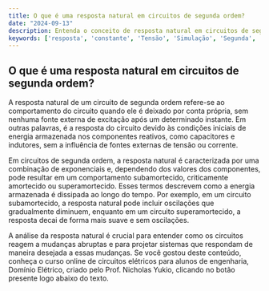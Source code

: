 ```yaml
---
title: O que é uma resposta natural em circuitos de segunda ordem?
date: "2024-09-13"
description: Entenda o conceito de resposta natural em circuitos de segunda ordem e sua importância na análise de circuitos elétricos.
keywords: ['resposta', 'constante', 'Tensão', 'Simulação', 'Segunda', 'Circuito', 'circuito']
---
```


## O que é uma resposta natural em circuitos de segunda ordem?

A resposta natural de um circuito de segunda ordem refere-se ao comportamento do circuito quando ele é deixado por conta própria, sem nenhuma fonte externa de excitação após um determinado instante. Em outras palavras, é a resposta do circuito devido às condições iniciais de energia armazenada nos componentes reativos, como capacitores e indutores, sem a influência de fontes externas de tensão ou corrente.

Em circuitos de segunda ordem, a resposta natural é caracterizada por uma combinação de exponenciais e, dependendo dos valores dos componentes, pode resultar em um comportamento subamortecido, criticamente amortecido ou superamortecido. Esses termos descrevem como a energia armazenada é dissipada ao longo do tempo. Por exemplo, em um circuito subamortecido, a resposta natural pode incluir oscilações que gradualmente diminuem, enquanto em um circuito superamortecido, a resposta decai de forma mais suave e sem oscilações.

A análise da resposta natural é crucial para entender como os circuitos reagem a mudanças abruptas e para projetar sistemas que respondam de maneira desejada a essas mudanças. Se você gostou deste conteúdo, conheça o curso online de circuitos elétricos para alunos de engenharia, Domínio Elétrico, criado pelo Prof. Nicholas Yukio, clicando no botão presente logo abaixo do texto.